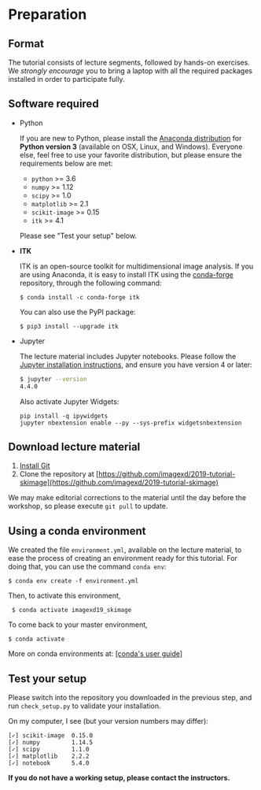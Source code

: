 # Preparation

## Format

The tutorial consists of lecture segments, followed by hands-on
exercises.  We *strongly encourage* you to bring a laptop with all the
required packages installed in order to participate fully.

## Software required

- Python

  If you are new to Python, please install the
  [Anaconda distribution](https://www.continuum.io/downloads) for
  **Python version 3** (available on OSX, Linux, and Windows).
  Everyone else, feel free to use your favorite distribution, but
  please ensure the requirements below are met:

  - `python` >= 3.6
  - `numpy` >= 1.12
  - `scipy` >= 1.0
  - `matplotlib` >= 2.1
  - `scikit-image` >= 0.15
  - `itk` >= 4.1

  Please see "Test your setup" below.

- **ITK**

  ITK is an open-source toolkit for multidimensional image analysis.
  If you are using Anaconda, it is easy to install ITK using the
  [conda-forge](https://conda-forge.org/) repository, through the
  following command:

  `$ conda install -c conda-forge itk`

  You can also use the PyPI package:

  `$ pip3 install --upgrade itk`

- Jupyter

  The lecture material includes Jupyter notebooks.  Please follow the
  [Jupyter installation instructions](http://jupyter.readthedocs.io/en/latest/install.html),
  and ensure you have version 4 or later:

  ```bash
  $ jupyter --version
  4.4.0
  ```

  Also activate Jupyter Widgets:

  ```
  pip install -q ipywidgets
  jupyter nbextension enable --py --sys-prefix widgetsnbextension
  ```

## Download lecture material

1. [Install Git](https://git-scm.com/downloads)
2. Clone the repository at
   [https://github.com/imagexd/2019-tutorial-skimage](https://github.com/imagexd/2019-tutorial-skimage)

We may make editorial corrections to the material until the day before
the workshop, so please execute `git pull` to update.

## Using a conda environment

We created the file `environment.yml`, available on the lecture material, to ease
the process of creating an environment ready for this tutorial. For doing that, you
can use the command `conda env`:

`$ conda env create -f environment.yml`

Then, to activate this environment,

` $ conda activate imagexd19_skimage`

To come back to your master environment,

`$ conda activate`

More on conda environments at: [[conda's user guide]](https://docs.conda.io/projects/conda/en/latest/user-guide/tasks/manage-environments.html)

## Test your setup

Please switch into the repository you downloaded in the previous step,
and run `check_setup.py` to validate your installation.

On my computer, I see (but your version numbers may differ):

```
[✓] scikit-image  0.15.0
[✓] numpy         1.14.5
[✓] scipy         1.1.0
[✓] matplotlib    2.2.2
[✓] notebook      5.4.0
```
**If you do not have a working setup, please contact the instructors.**
